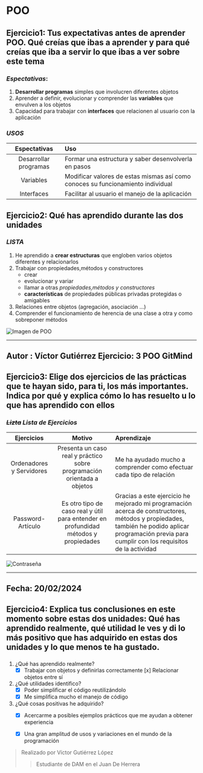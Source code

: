 
# POO
## Ejercicio1: Tus expectativas antes de aprender POO. Qué creías que ibas a aprender y para qué creías que iba a servir lo que ibas a ver sobre este tema

### *Espectativas*:

1. **Desarrollar programas** simples que involucren diferentes objetos
1. Aprender a definir, evolucionar y comprender las **variables** que envulven a los objetos
1. Capacidad para trabajar con **interfaces** que relacionen al usuario con la aplicación

### *USOS*

|      Espectativas      | Uso                                                                             |
|:----------------------:|:--------------------------------------------------------------------------------|
| Desarrollar programas  | Formar una estructura y saber desenvolverla en pasos                            |
|       Variables        | Modificar valores de estas mismas así como conoces su funcionamiento individual |
|       Interfaces       | Facilitar al usuario el manejo de la aplicación                                 |

## Ejercicio2: Qué has aprendido durante las dos unidades
### **_LISTA_**

1. He aprendido a **crear estructuras** que engloben varios objetos diferentes y relacionarlos
1. Trabajar con propiedades,métodos y constructores
   * crear
   * evolucionar y variar
   *  llamar a otras _propiedades,métodos y constructores_
   * **características** de propiedades públicas privadas protegidas o amigables 
1. Relaciones entre objetos (agregación, asociación ...)
1. Comprender el funcionamiento de herencia de una clase a otra y como sobreponer métodos

![Imagen de POO](https://codersfree.nyc3.cdn.digitaloceanspaces.com/posts/que-es-el-lenguaje-de-programacion-orientada-a-objetos-poo.jpg)

---
Autor : Víctor Gutiérrez
Ejercicio: 3 POO GitMind
---

## Ejercicio3: Elige dos ejercicios de las prácticas que te hayan sido, para ti, los más importantes. Indica por qué y explica cómo lo has resuelto u lo que has aprendido con ellos
### **_~~Lizta~~ Lista de Ejercicios_**

|        Ejercicios        |                                       Motivo                                        | Aprendizaje                                                                                                                                                                                        |
|:------------------------:|:-----------------------------------------------------------------------------------:|:---------------------------------------------------------------------------------------------------------------------------------------------------------------------------------------------------|
| Ordenadores y Servidores |       Presenta un caso real y práctico sobre programación orientada a objetos       | Me ha ayudado mucho a comprender como efectuar cada tipo de relación                                                                                                                               |
|    Password-Artículo     | Es otro tipo de caso real y útil para entender en profundidad métodos y propiedades | Gracias a este ejercicio he mejorado mi programación acerca de constructores, métodos y propiedades, también he podido aplicar programación previa para cumplir con los requisitos de la actividad |

![Contraseña](https://www.solutions4it.co.uk/wp-content/uploads/2023/08/password-attacks-1080x675.jpg.webp)

---
Fecha: 20/02/2024
---

## Ejercicio4: Explica tus conclusiones en este momento sobre estas dos unidades: Qué has aprendido realmente, qué utilidad le ves y di lo más positivo que has adquirido en estas dos unidades y lo que menos te ha gustado.
### 

1. ¿Qué has aprendido realmente?
   -[x]  Trabajar con objetos y definirlas correctamente
    [x] Relacionar objetos entre sí
2. ¿Qué utilidades identifico?
   -[x] Poder simplificar el código reutilizándolo
   -[x] Me simplifica mucho el manejo de código
3. ¿Qué cosas positivas he adquirido?
   -[x] Acercarme a posibles ejemplos prácticos que me ayudan a obtener experiencia
   -[x] Una gran amplitud de usos y variaciones en el mundo de la programación


>Realizado por Víctor Gutiérrez López
>>Estudiante de DAM en el Juan De Herrera


